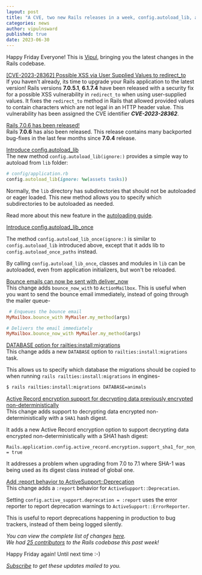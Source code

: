 ```yaml
---
layout: post
title: "A CVE, two new Rails releases in a week, config.autoload_lib, and more!"
categories: news
author: vipulnsward
published: true
date: 2023-06-30
---
```


Happy Friday Everyone! 
This is [Vipul](https://www.saeloun.com/team/vipul), bringing you the latest changes in the Rails codebase.

[[CVE-2023-28362] Possible XSS via User Supplied Values to redirect_to](https://discuss.rubyonrails.org/t/cve-2023-28362-possible-xss-via-user-supplied-values-to-redirect-to/83132)  
If you haven't already, its time to upgrade your Rails application to the latest version! 
Rails versions **7.0.5.1**, **6.1.7.4** have been released with a security fix for a possible XSS vulnerability in `redirect_to` when using user-supplied values.
It fixes the `redirect_to` method in Rails that allowed provided values to contain characters which are not legal in an HTTP header value.
This vulnerability has been assigned the CVE identifier **_CVE-2023-28362_**.

[Rails 7.0.6 has been released!](https://rubyonrails.org/2023/6/29/Rails-7-0-6-has-been-released)  
Rails **7.0.6** has also been released. This release contains many backported bug-fixes in the last few months since **7.0.4** release. 

[Introduce config.autoload_lib](https://github.com/rails/rails/pull/48572)  
The new method `config.autoload_lib(ignore:)` provides a simple way to autoload from `lib` folder:

 ```ruby
 # config/application.rb
 config.autoload_lib(ignore: %w(assets tasks))
 ```

Normally, the `lib` directory has subdirectories that should not be autoloaded or eager loaded. 
This new method allows you to specify which subdirectories to be autoloaded as needed.

Read more about this new feature in the  [autoloading guide](https://guides.rubyonrails.org/v7.1/autoloading_and_reloading_constants.html).

[Introduce config.autoload_lib_once](https://github.com/rails/rails/pull/48610)

The method `config.autoload_lib_once(ignore:)` is similar to `config.autoload_lib` introduced above, 
except that it adds lib to `config.autoload_once_paths` instead.

By calling `config.autoload_lib_once`, classes and modules in `lib` can be autoloaded, 
even from application initializers, but won't be reloaded.

[Bounce emails can now be sent with deliver_now](https://github.com/rails/rails/pull/48446)  
This change adds `bounce_now_with` to `ActionMailbox`.
This is useful when you want to send the bounce email immediately, instead of going through the mailer queue-

```ruby
 # Enqueues the bounce email
MyMailbox.bounce_with MyMailer.my_method(args)

# Delivers the email immediately
MyMailbox.bounce_now_with MyMailer.my_method(args)
```

[DATABASE option for railties:install:migrations](https://github.com/rails/rails/pull/48579)  
This change adds a new `DATABASE` option to `railties:install:migrations` task.

This allows us to specify which database the migrations should be copied to when running `rails railties:install:migrations` in engines-

```bash
$ rails railties:install:migrations DATABASE=animals
```

[Active Record encryption support for decrypting data previously encrypted non-deterministically](https://github.com/rails/rails/pull/48530)  
This change adds support to decrypting data encrypted non-deterministically with a `SHA1` hash digest.

It adds a new Active Record encryption option to support decrypting data encrypted non-deterministically with a SHA1 hash digest:

```
Rails.application.config.active_record.encryption.support_sha1_for_non_deterministic_encryption = true
```

It addresses a problem when upgrading from 7.0 to 7.1 where SHA-1 was being used as its digest class instead of global one.

[Add :report behavior to ActiveSupport::Deprecation](https://github.com/rails/rails/pull/48578)  
This change adds a `:report` behavior for `ActiveSupport::Deprecation`.

Setting `config.active_support.deprecation = :report` uses the error reporter to report deprecation warnings to `ActiveSupport::ErrorReporter`.

This is useful to report deprecations happening in production to bug trackers, instead of them being logged silently.


_You can view the complete list of changes [here](https://github.com/rails/rails/compare/@%7B2023-06-24%7D...main@%7B2023-06-30%7D)._  
_We had [25 contributors](https://contributors.rubyonrails.org/contributors/in-time-window/20230624-20230630) to the Rails codebase this past week!_

Happy Friday again! Until next time :-)   

_[Subscribe](https://world.hey.com/this.week.in.rails) to get these updates mailed to you._
